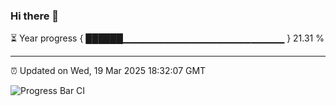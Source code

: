 ### Hi there 👋

⏳ Year progress { ██████▁▁▁▁▁▁▁▁▁▁▁▁▁▁▁▁▁▁▁▁▁▁▁▁ } 21.31 %

---

⏰ Updated on Wed, 19 Mar 2025 18:32:07 GMT

![Progress Bar CI](https://github.com/ZhaoGui/ZhaoGui/workflows/Progress%20Bar%20CI/badge.svg)
